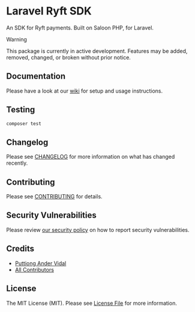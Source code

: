 # Laravel Ryft SDK

An SDK for Ryft payments. Built on Saloon PHP, for Laravel.

> [!WARNING]
> This package is currently in active development. Features may be added,
> removed, changed, or broken without prior notice.

## Documentation

Please have a look at our [wiki](../../wiki) for setup and usage instructions.

## Testing

```bash
composer test
```

## Changelog

Please see [CHANGELOG](CHANGELOG.md) for more information on what has changed recently.

## Contributing

Please see [CONTRIBUTING](CONTRIBUTING.md) for details.

## Security Vulnerabilities

Please review [our security policy](../../security/policy) on how to report security vulnerabilities.

## Credits

- [Puttiong Ander Vidal](https://github.com/pavidal)
- [All Contributors](../../contributors)

## License

The MIT License (MIT). Please see [License File](LICENSE.md) for more information.
